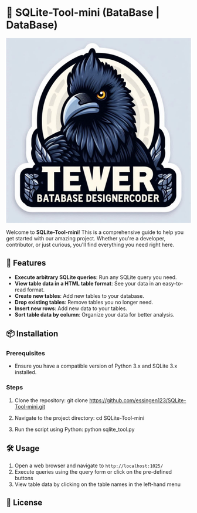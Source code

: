 
# 🚀 SQLite-Tool-mini (BataBase | DataBase)
<img src="batabase_designer_coder.jpeg">

Welcome to **SQLite-Tool-mini**! This is a comprehensive guide to help you get started with our amazing project. Whether you're a developer, contributor, or just curious, you'll find everything you need right here.

## 🌟 Features

- **Execute arbitrary SQLite queries**: Run any SQLite query you need.
- **View table data in a HTML table format**: See your data in an easy-to-read format.
- **Create new tables**: Add new tables to your database.
- **Drop existing tables**: Remove tables you no longer need.
- **Insert new rows**: Add new data to your tables.
- **Sort table data by column**: Organize your data for better analysis.

## 📦 Installation

### Prerequisites

- Ensure you have a compatible version of Python 3.x and SQLite 3.x installed.

### Steps

1. Clone the repository:
   git clone https://github.com/essingen123/SQLite-Tool-mini.git

2. Navigate to the project directory:
   cd SQLite-Tool-mini

3. Run the script using Python:
   python sqlite_tool.py

## 🛠 Usage

1. Open a web browser and navigate to `http://localhost:1025/`
2. Execute queries using the query form or click on the pre-defined buttons
3. View table data by clicking on the table names in the left-hand menu

## 📜 License

